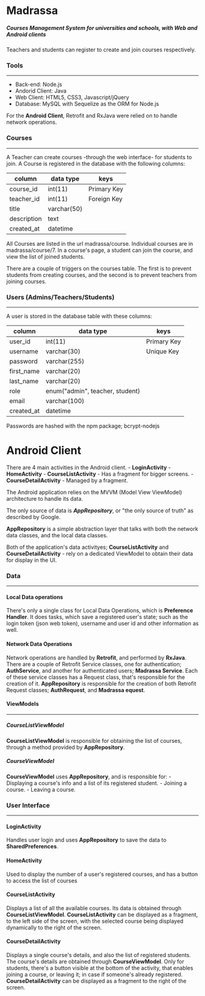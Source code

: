 # Madrassa


##### Courses Management System for universities and schools, with Web and Android clients 

Teachers and students can register to create and join courses respectively.

### Tools
---
- Back-end: Node.js 
- Andorid Client: Java
- Web Client: HTML5, CSS3, Javascript/jQuery
- Database: MySQL with Sequelize as the ORM for Node.js 

For the **Android Client**, Retrofit and RxJava were relied on to handle network operations.

### Courses
---
A Teacher can create courses -through the web interface- for students to join. A Course is registered in the database with the following columns:
    
| column | data type | keys |
| --- | --- | --- |
| course_id | int(11) | Primary Key |
| teacher_id | int(11) | Foreign Key |
| title | varchar(50) | |
| description | text | |
| created_at | datetime | |

All Courses are listed in the url madrassa/course. 
Individual courses are in madrassa/course/7. In a course's page, a student can join the course, and view the list of joined students.

There are a couple of triggers on the courses table. The first is to prevent students from creating courses, and the second is to prevent teachers from joining courses.

### Users (Admins/Teachers/Students)
---
A user is stored in the database table with these columns:
   
| column | data type | keys |
| --- | --- | --- |
| user_id | int(11) | Primary Key
| username | varchar(30) | Unique Key |
| password | varchar(255) |  |
| first_name | varchar(20) | | 
| last_name | varchar(20) | |
| role | enum("admin", teacher, student) | |
| email | varchar(100) | |
| created_at | datetime| |

Passwords are hashed with the npm package; bcrypt-nodejs

# Android Client


There are 4 main activities in the Android client.
     -  **LoginActivity**
     -  **HomeActivity**
     -  **CourseListActivity** - Has a fragment for bigger screens.
     -  **CourseDetailActivity** - Managed by a fragment.

The Android application relies on the MVVM (Model View ViewModel) architecture to handle its data.

The only source of data is **_AppRepository_**, or "the only source of truth" as described by Google.

**AppRepository** is a simple abstraction layer that talks with both the network data classes, and the local data classes.

Both of the application's data activityes; **CourseListActivity** and **CourseDetailActivity** - rely on a dedicated ViewModel to obtain their data for display in the UI.


### Data
--- 

#### Local Data operations
There's only a single class for Local Data Operations, which is **Preference Handler**.
It does tasks, which save a registered user's state; such as the login token (json web token), username and user id and other information as well.

#### Network Data Operations

Network operations are handled by **Retrofit**, and performed by **RxJava**. There are a couple of Retrofit Service classes, one for authentication; **AuthService**, and another for authenticated users; **Madrassa Service**.
Each of these service classes has a Request class, that's responsible for the creation of it.
**AppRepository** is responsible for the creation of both Retrofit Request classes; **AuthRequest**, and **Madrassa equest**.

#### ViewModels
---
##### CourseListViewModel
**CourseListViewModel** is responsible for obtaining the list of courses, through a method provided by **AppRepository**.

##### CourseViewModel
**CourseViewModel** uses **AppRepository**, and is responsible for:
    - Displaying a course's info and a list of its registered student.
    - Joining a course.
    - Leaving a course.
### User Interface
--- 

#### LoginActivity
Handles user login and uses **AppRepository** to save the data to **SharedPreferences**.


#### HomeActivity
Used to display the number of a user's registered courses, and has a button to access the list of courses

#### CourseListActivity
Displays a list of all the available courses. Its data is obtained through **CourseListViewModel**. 
**CourseListActivity** can be displayed as a fragment, to the left side of the screen, with the selected course being displayed dynamically to the right of the screen.


#### CourseDetailActivity
Displays a single course's details, and also the list of registered students. The course's details are obtained through **CourseViewModel**.
Only for students, there's a button visible at the bottom of the activity, that enables joining a course, or leaving it; in case if someone's already registered.
**CourseDetailActivity** can be displayed as a fragment to the right of the screen.
